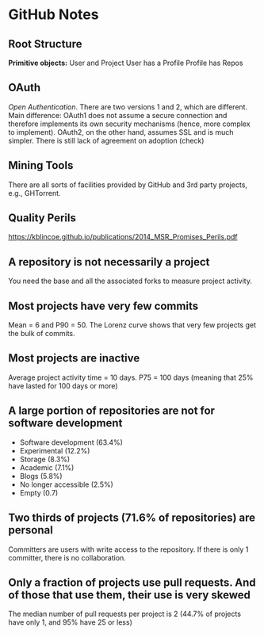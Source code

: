 # GitHub Notes

Root Structure
--
**Primitive objects:** User and Project
User has a Profile
Profile has Repos

OAuth
--
*Open Authentication*. There are two versions 1 and 2, which are different. Main difference: OAuth1 does not assume a secure connection and therefore implements its own security mechanisms (hence, more complex to implement). OAuth2, on the other hand, assumes SSL and is much simpler. There is still lack of agreement on adoption (check)

Mining Tools
--
There are all sorts of facilities provided by GitHub and 3rd party projects, e.g., GHTorrent.

Quality Perils
--
https://kblincoe.github.io/publications/2014_MSR_Promises_Perils.pdf

A repository is not necessarily a project
-
You need the base and all the associated forks to measure project activity.

Most projects have very few commits
-
Mean = 6 and P90 = 50. The Lorenz curve shows that very few projects get the bulk of commits.

Most projects are inactive
-
Average project activity time = 10 days. P75 = 100 days (meaning that 25% have lasted for 100 days or more)

A large portion of repositories are not for software development
-
- Software development (63.4%)
- Experimental (12.2%)
- Storage (8.3%)
- Academic (7.1%)
- Blogs (5.8%)
- No longer accessible (2.5%)
- Empty (0.7)

Two thirds of projects (71.6% of repositories) are personal
-
Committers are users with write access to the repository. If there is only 1 committer, there is no collaboration.

Only a fraction of projects use pull requests. And of those that use them, their use is very skewed
-
The median number of pull requests per project is 2 (44.7% of projects have only 1, and 95% have 25 or less)

